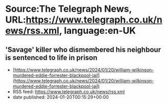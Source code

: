 # Source:The Telegraph News, URL:https://www.telegraph.co.uk/news/rss.xml, language:en-UK

## 'Savage' killer who dismembered his neighbour is sentenced to life in prison
 - [https://www.telegraph.co.uk/news/2024/01/20/william-wilkinson-murdered-eddie-forrester-blackpool-jail](https://www.telegraph.co.uk/news/2024/01/20/william-wilkinson-murdered-eddie-forrester-blackpool-jail)
 - RSS feed: https://www.telegraph.co.uk/news/rss.xml
 - date published: 2024-01-20T00:15:29+00:00



